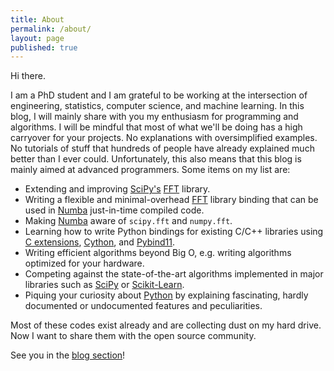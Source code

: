 ```yaml
---
title: About
permalink: /about/
layout: page
published: true
---
```

Hi there. 

I am a PhD student and I am grateful to be working at the intersection of engineering, statistics, computer science, and machine learning. 
In this blog, I will mainly share with you my enthusiasm for programming and algorithms. 
I will be mindful that most of what we'll be doing has a high carryover for your projects. 
No explanations with oversimplified examples. No tutorials of stuff that hundreds of people have already explained much better than I ever could. Unfortunately, this also means that this blog is mainly aimed at advanced programmers. 
Some items on my list are:

* Extending and improving [SciPy's](https://scipy.org/) [FFT](https://en.wikipedia.org/wiki/Fast_Fourier_transform) library.
* Writing a flexible and minimal-overhead [FFT](https://en.wikipedia.org/wiki/Fast_Fourier_transform) library binding that can be used in [Numba](https://numba.pydata.org/) just-in-time compiled code.
* Making [Numba](https://numba.pydata.org/) aware of `scipy.fft` and `numpy.fft`.
* Learning how to write Python bindings for existing C/C++ libraries using [C extensions](https://docs.python.org/3/extending/extending.html), [Cython](https://cython.org/), and [Pybind11](https://pybind11.readthedocs.io/en/latest/).
* Writing efficient algorithms beyond Big O, e.g. writing algorithms optimized for your hardware.
* Competing against the state-of-the-art algorithms implemented in major libraries such as [SciPy](https://scipy.org/) or [Scikit-Learn](https://scikit-learn.org/). 
* Piquing your curiosity about [Python](https://www.python.org/) by explaining fascinating, hardly documented or undocumented features and peculiarities.

Most of these codes exist already and are collecting dust on my hard drive. Now I want to share them with the open source community. 

See you in the [blog section](https://styfenschaer.github.io/)!
